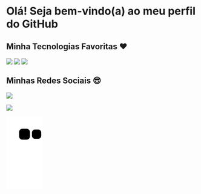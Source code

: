 <h1>Olá! Seja bem-vindo(a) ao meu perfil do GitHub</b></h1>
  
<h2>Minha Tecnologias Favoritas ❤</h2>
  
<div display=inline_block>
  <img align=center height=50px src="https://cdn.jsdelivr.net/gh/devicons/devicon/icons/html5/html5-original.svg"/>
  <img align=center height=50px src="https://cdn.jsdelivr.net/gh/devicons/devicon/icons/css3/css3-original.svg"/>
  <img align=center height=50px src="https://cdn.jsdelivr.net/gh/devicons/devicon/icons/javascript/javascript-original.svg"/>
</div>

<h2>Minhas Redes Sociais 😎</h2>

<div display=inline_block>

  <a href='https://www.linkedin.com/in/edson-gabriel-jacques-5b3678242/' target="_blank"><img width=250px align=center src="https://img.shields.io/badge/LinkedIn-0077B5?style=for-the-badge&logo=linkedin&logoColor=white"/></a>
  
  <a href='https://www.instagram.com/gabriel_gtbp/' target="_blank"><img width=250px align=center src="https://img.shields.io/badge/Instagram-E4405F?style=for-the-badge&logo=instagram&logoColor=white"/></a>
  
</div>

![snake gif](https://github.com/Formandodev/Formandodev/blob/output/github-contribution-grid-snake.svg)
